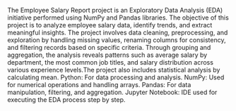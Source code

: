 The Employee Salary Report project is an Exploratory Data Analysis (EDA) initiative performed using NumPy and Pandas libraries. The objective of this project is to analyze employee salary data, identify trends, and extract meaningful insights. The project involves data cleaning, preprocessing, and exploration by handling missing values, renaming columns for consistency, and filtering records based on specific criteria. Through grouping and aggregation, the analysis reveals patterns such as average salary by department, the most common job titles, and salary distribution across various experience levels.The project also includes statistical analysis by calculating mean.
Python: For data processing and analysis.
NumPy: Used for numerical operations and handling arrays.
Pandas: For data manipulation, filtering, and aggregation.
Jupyter Notebook: IDE used for executing the EDA process step by step.
